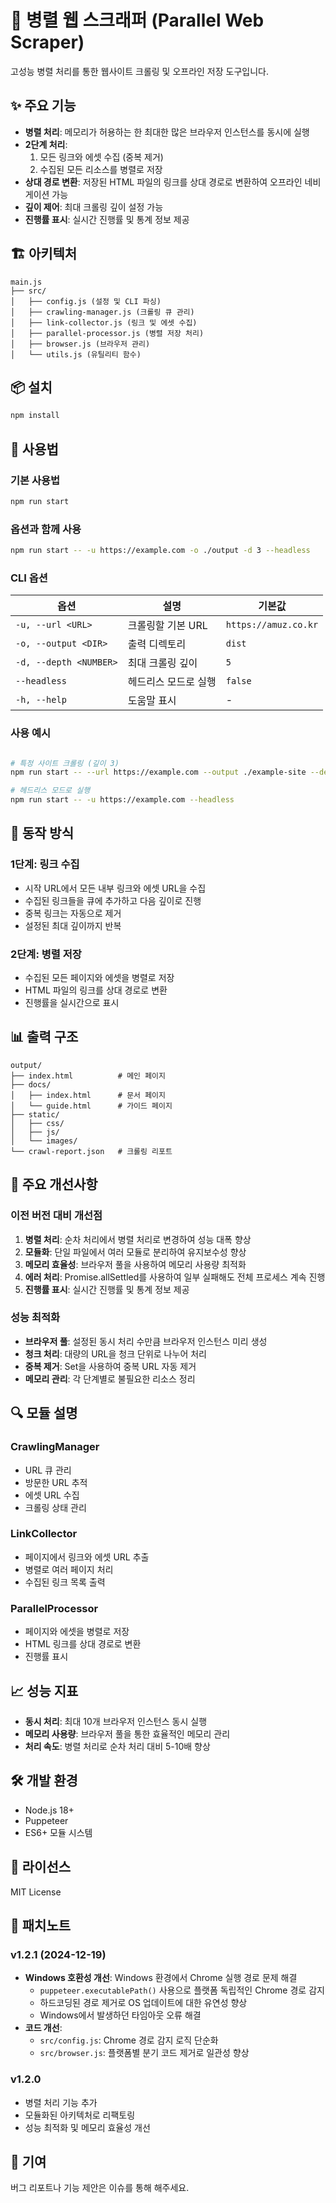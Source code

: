 # 🚀 병렬 웹 스크래퍼 (Parallel Web Scraper)

고성능 병렬 처리를 통한 웹사이트 크롤링 및 오프라인 저장 도구입니다.

## ✨ 주요 기능

- **병렬 처리**: 메모리가 허용하는 한 최대한 많은 브라우저 인스턴스를 동시에 실행
- **2단계 처리**: 
  1. 모든 링크와 에셋 수집 (중복 제거)
  2. 수집된 모든 리소스를 병렬로 저장
- **상대 경로 변환**: 저장된 HTML 파일의 링크를 상대 경로로 변환하여 오프라인 네비게이션 가능
- **깊이 제어**: 최대 크롤링 깊이 설정 가능
- **진행률 표시**: 실시간 진행률 및 통계 정보 제공

## 🏗️ 아키텍처

```
main.js
├── src/
│   ├── config.js (설정 및 CLI 파싱)
│   ├── crawling-manager.js (크롤링 큐 관리)
│   ├── link-collector.js (링크 및 에셋 수집)
│   ├── parallel-processor.js (병렬 저장 처리)
│   ├── browser.js (브라우저 관리)
│   └── utils.js (유틸리티 함수)
```

## 📦 설치

```bash
npm install
```

## 🚀 사용법

### 기본 사용법

```bash
npm run start
```

### 옵션과 함께 사용

```bash
npm run start -- -u https://example.com -o ./output -d 3 --headless
```

### CLI 옵션

| 옵션 | 설명 | 기본값 |
|------|------|--------|
| `-u, --url <URL>` | 크롤링할 기본 URL | `https://amuz.co.kr` |
| `-o, --output <DIR>` | 출력 디렉토리 | `dist` |
| `-d, --depth <NUMBER>` | 최대 크롤링 깊이 | `5` |
| `--headless` | 헤드리스 모드로 실행 | `false` |
| `-h, --help` | 도움말 표시 | - |

### 사용 예시

```bash

# 특정 사이트 크롤링 (깊이 3)
npm run start -- --url https://example.com --output ./example-site --depth 3

# 헤드리스 모드로 실행
npm run start -- -u https://example.com --headless
```

## 🔧 동작 방식

### 1단계: 링크 수집
- 시작 URL에서 모든 내부 링크와 에셋 URL을 수집
- 수집된 링크들을 큐에 추가하고 다음 깊이로 진행
- 중복 링크는 자동으로 제거
- 설정된 최대 깊이까지 반복

### 2단계: 병렬 저장
- 수집된 모든 페이지와 에셋을 병렬로 저장
- HTML 파일의 링크를 상대 경로로 변환
- 진행률을 실시간으로 표시

## 📊 출력 구조

```
output/
├── index.html          # 메인 페이지
├── docs/
│   ├── index.html      # 문서 페이지
│   └── guide.html      # 가이드 페이지
├── static/
│   ├── css/
│   ├── js/
│   └── images/
└── crawl-report.json   # 크롤링 리포트
```

## 🎯 주요 개선사항

### 이전 버전 대비 개선점

1. **병렬 처리**: 순차 처리에서 병렬 처리로 변경하여 성능 대폭 향상
2. **모듈화**: 단일 파일에서 여러 모듈로 분리하여 유지보수성 향상
3. **메모리 효율성**: 브라우저 풀을 사용하여 메모리 사용량 최적화
4. **에러 처리**: Promise.allSettled를 사용하여 일부 실패해도 전체 프로세스 계속 진행
5. **진행률 표시**: 실시간 진행률 및 통계 정보 제공

### 성능 최적화

- **브라우저 풀**: 설정된 동시 처리 수만큼 브라우저 인스턴스 미리 생성
- **청크 처리**: 대량의 URL을 청크 단위로 나누어 처리
- **중복 제거**: Set을 사용하여 중복 URL 자동 제거
- **메모리 관리**: 각 단계별로 불필요한 리소스 정리

## 🔍 모듈 설명

### CrawlingManager
- URL 큐 관리
- 방문한 URL 추적
- 에셋 URL 수집
- 크롤링 상태 관리

### LinkCollector
- 페이지에서 링크와 에셋 URL 추출
- 병렬로 여러 페이지 처리
- 수집된 링크 목록 출력

### ParallelProcessor
- 페이지와 에셋을 병렬로 저장
- HTML 링크를 상대 경로로 변환
- 진행률 표시

## 📈 성능 지표

- **동시 처리**: 최대 10개 브라우저 인스턴스 동시 실행
- **메모리 사용량**: 브라우저 풀을 통한 효율적인 메모리 관리
- **처리 속도**: 병렬 처리로 순차 처리 대비 5-10배 향상

## 🛠️ 개발 환경

- Node.js 18+
- Puppeteer
- ES6+ 모듈 시스템

## 📝 라이선스

MIT License

## 📝 패치노트

### v1.2.1 (2024-12-19)
- **Windows 호환성 개선**: Windows 환경에서 Chrome 실행 경로 문제 해결
  - `puppeteer.executablePath()` 사용으로 플랫폼 독립적인 Chrome 경로 감지
  - 하드코딩된 경로 제거로 OS 업데이트에 대한 유연성 향상
  - Windows에서 발생하던 타임아웃 오류 해결
- **코드 개선**: 
  - `src/config.js`: Chrome 경로 감지 로직 단순화
  - `src/browser.js`: 플랫폼별 분기 코드 제거로 일관성 향상

### v1.2.0
- 병렬 처리 기능 추가
- 모듈화된 아키텍처로 리팩토링
- 성능 최적화 및 메모리 효율성 개선

## 🤝 기여

버그 리포트나 기능 제안은 이슈를 통해 해주세요. 